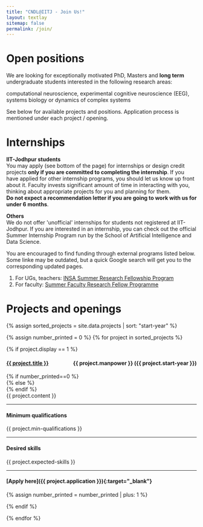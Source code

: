 ```yaml
---
title: "CNDL@IITJ - Join Us!"
layout: textlay
sitemap: false
permalink: /join/
---
```


# Open positions

We are looking for exceptionally motivated PhD, Masters and **long term** undergraduate students interested in the following research areas:  

computational neuroscience, experimental cognitive neuroscience (EEG), systems biology or dynamics of complex systems  

See below for available projects and positions. Application process is mentioned under each project / opening.

# Internships

**IIT-Jodhpur students**  
You may apply (see bottom of the page) for internships or design credit projects **only if you are committed to completing the internship**. If you have applied for other internship programs, you should let us know up front about it. Faculty invests significant amount of time in interacting with you, thinking about appropriate projects for you and planning for them.  
**Do not expect a recommendation letter if you are going to work with us for under 6 months**.

**Others**  
We do not offer 'unofficial' internships for students not registered at IIT-Jodhpur. If you are interested in an internship, you can check out the official Summer Internship Program run by the School of Artificial Intelligence and Data Science.

You are encouraged to find funding through external programs listed below. Some linke may be outdated, but a quick Google search will get you to the corresponding updated pages.

1. For UGs, teachers: [INSA Summer Research Fellowship Program](https://webjapps.ias.ac.in/fellowship2022/index.html)
1. For faculty: [Summer Faculty Research Fellow Programme](https://cepqip.iitd.ac.in/qip/info.php?id=sfrf)

# Projects and openings

{% assign sorted_projects = site.data.projects | sort: "start-year"  %}

<div class = "col-sm-12" markdown="1">
<div class="panel-group" id="accordion" markdown="1">

{% assign number_printed = 0 %}
{% for project in sorted_projects %}

{% if project.display == 1 %}
<div class="panel panel-default" markdown="1">
<div class="panel-heading" markdown="1">
<h4 class="panel-title">
<a class="accordion-toggle" data-toggle="collapse" data-parent="#accordion" href='#collapse{{ number_printed }}'>
{{ project.title }} <span style="float:right;"> {{ project.manpower }} ({{ project.start-year }}) </span>
</a>
</h4>
</div>
{% if number_printed==0 %}
<div id="collapse{{ number_printed }}" class="panel-collapse collapse" markdown="1">
{% else %}
<div id="collapse{{ number_printed }}" class="panel-collapse collapse" markdown="1">
{% endif %}
<div class="panel-body">
{{ project.content }}

---
#### Minimum qualifications
{{ project.min-qualifications }}

---
#### Desired skills
{{ project.expected-skills }}

---
#### [Apply here]({{ project.application }}){:target="_blank"}

{% assign number_printed = number_printed | plus: 1 %}
</div> <!--panel-body-->
</div> <!--panel-collapse-->
</div> <!--panel-default-->
{% endif %}

{% endfor %}

</div> <!--panel-group-->
</div> <!-- sm-12 -->

<!-- Latest compiled and minified JavaScript -->
<script src="https://ajax.googleapis.com/ajax/libs/jquery/2.1.3/jquery.min.js"></script>
<script src="https://maxcdn.bootstrapcdn.com/bootstrap/3.3.4/js/bootstrap.min.js"></script>
